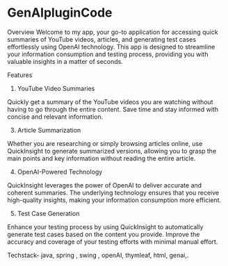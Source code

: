 # GenAIpluginCode

Overview
Welcome to my app, your go-to application for accessing quick summaries of YouTube videos, articles, and generating test cases effortlessly using OpenAI technology. This app is designed to streamline your information consumption and testing process, providing you with valuable insights in a matter of seconds.

Features
1. YouTube Video Summaries
   
Quickly get a summary of the YouTube videos you are watching without having to go through the entire content. Save time and stay informed with concise and relevant information.

3. Article Summarization

Whether you are researching or simply browsing articles online, use QuickInsight to generate summarized versions, allowing you to grasp the main points and key information without reading the entire article.

4. OpenAI-Powered Technology
 
QuickInsight leverages the power of OpenAI to deliver accurate and coherent summaries. The underlying technology ensures that you receive high-quality insights, making your information consumption more efficient.

5. Test Case Generation

Enhance your testing process by using QuickInsight to automatically generate test cases based on the content you provide. Improve the accuracy and coverage of your testing efforts with minimal manual effort.

Techstack- java, spring , swing , openAI, thymleaf, html, genai,.
